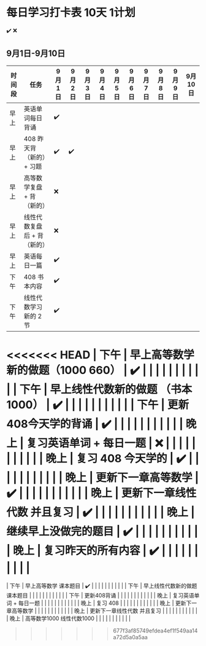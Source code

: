 # 每日学习打卡表 10天 1计划

✔️ ❌

## 9月1日-9月10日

| 时间段 | 任务 | 9月1日 | 9月2日 | 9月3日 | 9月4日 | 9月5日 | 9月6日 | 9月7日 | 9月8日 | 9月9日 | 9月10日 |
|--------|------|----------|----------|----------|----------|----------|----------|----------|----------|----------|----------|
| 早上 | 英语单词每日背诵 | ✔️ |  |  |  |  |  |  |  |  |  |
| 早上 | 408 昨天背（新的）+ 习题 | ✔️ | ✔️ |  |  |  |  |  |  |  |  |
| 早上 | 高等数学复盘 + 背（新的） | ❌ |  |  |  |  |  |  |  |  |  |
| 早上 | 线性代数复盘后 + 背（新的） | ❌ |  |  |  |  |  |  |  |  |  |
| 早上 | 英语每日一篇 | ✔️ |  |  |  |  |  |  |  |  |  |
| 下午 | 408 书本内容 | ✔️ |  |  |  |  |  |  |  |  |  |
| 下午 | 线性代数学习新的 2 节 | ✔️ |  |  |  |  |  |  |  |  |  |
<<<<<<< HEAD
| 下午 | 早上高等数学新的做题（1000 660）   | ✔️ |  |  |  |  |  |  |  |  |  |
| 下午 | 早上线性代数新的做题 （书本 1000） | ✔️ |  |  |  |  |  |  |  |  |  |
| 下午 | 更新408今天学的背诵 | ✔️ |  |  |  |  |  |  |  |  |  |
| 晚上 | 复习英语单词 + 每日一题 | ❌ |  |  |  |  |  |  |  |  |  |
| 晚上 | 复习 408 今天学的 | ✔️ |  |  |  |  |  |  |  |  |  |
| 晚上 | 更新下一章高等数学 | ✔️ |  |  |  |  |  |  |  |  |  |
| 晚上 | 更新下一章线性代数 并且复习 | ✔️ |  |  |  |  |  |  |  |  |  |
| 晚上 | 继续早上没做完的题目 | ✔️ |  |  |  |  |  |  |  |  |  |
| 晚上 | 复习昨天的所有内容 | ✔️ | | | | | | | | | |
=======
| 下午 | 早上高等数学 课本题目   | ✔️ |  |  |  |  |  |  |  |  |  |
| 下午 | 早上线性代数新的做题 课本题目 |  |  |  |  |  |  |  |  |  |  |
| 下午 | 更新408背诵 |  |  |  |  |  |  |  |  |  |  |
| 晚上 | 复习英语单词 + 每日一题 |  |  |  |  |  |  |  |  |  |  |
| 晚上 | 复习 408 |  |  |  |  |  |  |  |  |  |  |
| 晚上 | 更新下一章高等数学 |  |  |  |  |  |  |  |  |  |  |
| 晚上 | 更新下一章线性代数 并且复习 |  |  |  |  |  |  |  |  |  |  |
| 晚上 | 高等数学1000 线性代数1000 |  |  |  |  |  |  |  |  |  |  |
>>>>>>> 677f3af85749efdea4ef1f549aa14a72d5a0a5aa
